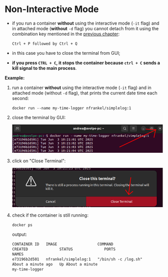 # Non-Interactive Mode

- if you run a container **without** using the interactive mode (`-it` flag) and in attached mode (**without** `-d` flag) you cannot detach from it using the combination key mentioned in the [previous chapter](../interactive/interactive.md):

    ```text
    Ctrl + P followed by Ctrl + Q
    ```

- in this case you have to close the terminal from GUI;
- **if you press `CTRL + C`, it stops the container because `ctrl + C` sends a kill signal to the main process**. 

**Example:**

1. run a container **without** using the interactive mode (`-it` flag) and in attached mode (without `-d` flag), that prints the current date time each second:

    ```commandline
    docker run --name my-time-logger nfrankel/simplelog:1
    ```

2. close the terminal by GUI:

    <img src="img/close_terminal.png">

3. click on "Close Terminal":

   <img src="img/close_terminal_confirm.png">
4. check if the container is still running:

    ```commandline
    docker ps
    ```
    
    output:
    
    ```commandline
    CONTAINER ID   IMAGE                  COMMAND                  CREATED              STATUS              PORTS                                NAMES
    e73196b2d501   nfrankel/simplelog:1   "/bin/sh -c /log.sh"     About a minute ago   Up About a minute                                        my-time-logger
    ```
